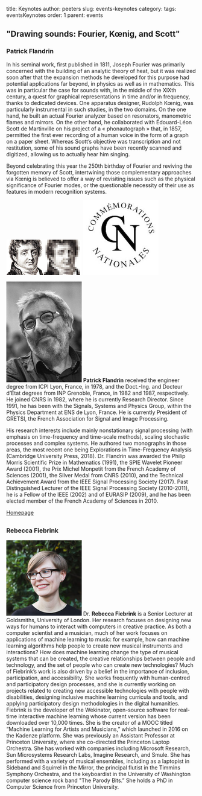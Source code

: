 title: Keynotes
author: peeters
slug: events-keynotes
category:
tags: eventsKeynotes
order: 1
parent: events

## "Drawing sounds: Fourier, Kœnig, and Scott"
### Patrick Flandrin 

In his seminal work, first published in 1811, Joseph Fourier was primarily concerned with the building of an analytic theory of heat, but it was realized soon after that the expansion methods he developed for this purpose had potential applications far beyond, in physics as well as in mathematics. This was in particular the case for sounds with, in the middle of the XIXth century, a quest for graphical representations in time and/or in frequency, thanks to dedicated devices. One apparatus designer, Rudolph Kœnig, was particularly instrumental in such studies, in the two domains. On the one hand, he built an actual Fourier analyzer based on resonators, manometric flames and mirrors. On the other hand, he collaborated with Édouard-Léon Scott de Martinville on his project of a « phonautograph » that, in 1857, permitted the first ever recording of a human voice in the form of a graph on a paper sheet. Whereas Scott’s objective was transcription and not restitution, some of his sound graphs have been recently scanned and digitized, allowing us to actually hear him singing. 

Beyond celebrating this year the 250th birthday of Fourier and reviving the forgotten memory of Scott, intertwining those complementary approaches via Kœnig is believed to offer a way of revisiting issues such as the physical significance of Fourier modes, or the questionable necessity of their use as features in modern recognition systems.

<img src="../images/fourier_1.jpg">
<img src="../images/fourier_2.jpg">

<P>
<img class="alignleft" src="../images/people_flandrin_200.jpg">
<strong>Patrick Flandrin</strong> received the engineer degree from ICPI Lyon, France, in 1978, and the Doct.-Ing. and Docteur d’État degrees from INP Grenoble, France, in 1982 and 1987, respectively. He joined CNRS in 1982, where he is currently Research Director. Since 1991, he has been with the Signals, Systems and Physics Group, within the Physics Department at ENS de Lyon, France. He is currently President of GRETSI, the French Association for Signal and Image Processing. 

His research interests include mainly nonstationary signal processing (with emphasis on time-frequency and time-scale methods), scaling stochastic processes and complex systems. He authored two monographs in those areas, the most recent one being Explorations in Time-Frequency Analysis (Cambridge University Press, 2018). 
Dr. Flandrin was awarded the Philip Morris Scientific Prize in Mathematics (1991), the SPIE Wavelet Pioneer Award (2001), the Prix Michel Monpetit from the French Academy of Sciences (2001), the Silver Medal from CNRS (2010), and the Technical Achievement Award from the IEEE Signal Processing Society (2017). Past Distinguished Lecturer of the IEEE Signal Processing Society (2010-2011), he is a Fellow of the IEEE (2002) and of EURASIP (2009), and he has been elected member of the French Academy of Sciences in 2010.
</P>

[Homepage](http://perso.ens-lyon.fr/patrick.flandrin/)




##
### Rebecca Fiebrink


<P>
<img class="alignleft" src="../images/people_fiebrink_200.png">
Dr. <strong>Rebecca Fiebrink</strong> is a Senior Lecturer at Goldsmiths, University of London.  Her research focuses on designing new ways for humans to interact with computers in creative practice. As both a computer scientist and a musician, much of her work focuses on applications of machine learning to music: for example, how can machine learning algorithms help people to create new musical instruments and interactions? How does machine learning change the type of musical systems that can be created, the creative relationships between people and technology, and the set of people who can create new technologies? Much of Fiebrink’s work is also driven by a belief in the importance of inclusion, participation, and accessibility. She works frequently with human-centred and participatory design processes, and she is currently working on projects related to creating new accessible technologies with people with disabilities, designing inclusive machine learning curricula and tools, and applying participatory design methodologies in the digital humanities.
<BR>
Fiebrink is the developer of the Wekinator, open-source software for real-time interactive machine learning whose current version has been downloaded over 10,000 times. She is the creator of a MOOC titled “Machine Learning for Artists and Musicians,” which launched in 2016 on the Kadenze platform.  She was previously an Assistant Professor at Princeton University, where she co-directed the Princeton Laptop Orchestra. She has worked with companies including Microsoft Research, Sun Microsystems Research Labs, Imagine Research, and Smule. She has performed with a variety of musical ensembles, including as a laptopist in Sideband and Squirrel in the Mirror, the principal flutist in the Timmins Symphony Orchestra, and the keyboardist in the University of Washington computer science rock band "The Parody Bits.” She holds a PhD in Computer Science from Princeton University.
</P>